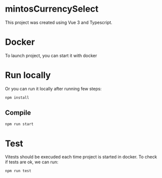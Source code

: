 # mintosCurrencySelect

This project was created using Vue 3 and Typescript.

# Docker 

To launch project, you can start it with docker

# Run locally

Or you can run it locally after running few steps:

```sh
npm install
```

## Compile

```sh
npm run start
```

# Test

Vitests should be execuded each time project is started in docker. To check if tests are ok, we can run:

```sh
npm run test
```
